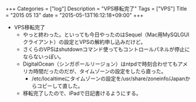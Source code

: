 +++
Categories = ["log"]
Description = "VPS移転完了"
Tags = ["VPS"]
Title = "2015 05 13"
date = "2015-05-13T16:12:18+09:00"
+++

* VPS移転完了
	* やっと終わった。といっても今日やったのはSequel（Mac用MySQLGUIクライアント）の設定とVPSの解約申し込みだけど。
	* さくらのVPSはshutdownコマンド使ってもコントロールパネルが停止にならないっぽい。
	* DigitalOcean（シンガポールリージョン）はntpdで時刻合わせてもアメリカ時間だったのだが、タイムゾーンの設定をしたら直った。
		* /etc/localtimeにタイムゾーンの設定を/usr/share/zoneinfo/Japanからコピーして直した。
	* 移転完了したので、iPadで日記書けるようにする。